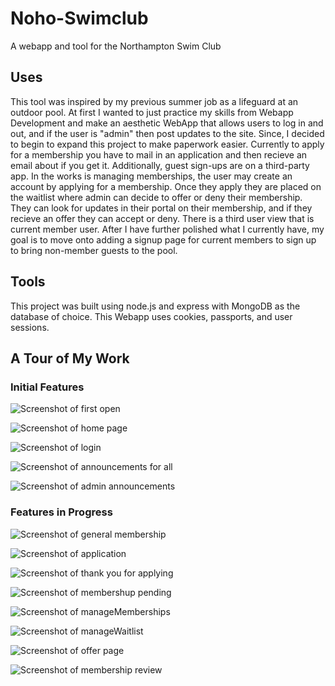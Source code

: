 # Noho-Swimclub
A webapp and tool for the Northampton Swim Club

## Uses
This tool was inspired by my previous summer job as a lifeguard at an outdoor pool. At first I wanted to just practice my skills from Webapp Development and make an aesthetic WebApp that allows users to log in and out, and if the user is "admin" then post updates to the site. Since, I decided to begin to expand this project to make paperwork easier. Currently to apply for a membership you have to mail in an application and then recieve an email about if you get it. Additionally, guest sign-ups are on a third-party app. In the works is managing memberships, the user may create an account by applying for a membership. Once they apply they are placed on the waitlist where admin can decide to offer or deny their membership. They can look for updates in their portal on their membership, and if they recieve an offer they can accept or deny. There is a third user view that is current member user. After I have further polished what I currently have, my goal is to move onto adding a signup page for current members to sign up to bring non-member guests to the pool. 

## Tools
This project was built using node.js and express with MongoDB as the database of choice. This Webapp uses cookies, passports, and user sessions.

## A Tour of My Work

### Initial Features

![Screenshot of first open](scImages/HomePage1.png)

![Screenshot of home page](scImages/HomePage2.png)

![Screenshot of login](scImages/login.png)

![Screenshot of announcements for all](scImages/AnnouncementsAll.png)

![Screenshot of admin announcements](scImages/membershipAdmin.png)

### Features in Progress

![Screenshot of general membership](scImages/MembershipAll.png)

![Screenshot of application](scImages/membershipApply.png)

![Screenshot of thank you for applying](scImages/thankyou.png)

![Screenshot of membershup pending](scImages/membershipPending.png)

![Screenshot of manageMemberships](scImages/manageMembership.png)

![Screenshot of manageWaitlist](scImages/manageWaitlist.png)

![Screenshot of offer page](scImages/offerPage.png)

![Screenshot of membership review](scImages/membershipForMembers.png)
